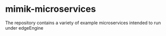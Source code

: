 # mimik-microservices
The repository contains a variety of example microservices intended to run under edgeEngine
